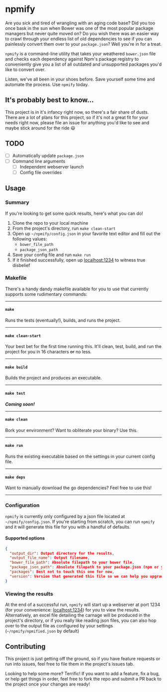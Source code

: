 # npmify

Are you sick and tired of wrangling with an aging code base? Did you too once bask in the sun when Bower was one of the most popular package managers but never quite moved on? Do you wish there was an easier way to crawl through your endless list of old dependencies to see if you can painlessly convert them over to your `package.json`? Well you're in for a treat.

`npmify` is a command-line utility that takes your weathered `bower.json` file and checks each dependency against Npm's package registry to conveniently give you a list of all outdated and unsupported packages you'd like to convert over.

Listen, we've all been in your shoes before. Save yourself some time and automate the process. Use `npmify` today.

## It's probably best to know...

This project is in it's infancy right now, so there's a fair share of dusts. There are a lot of plans for this project, so if it's not a great fit for your needs right now, please file an issue for anything you'd like to see and maybe stick around for the ride 😃

## TODO

- [ ] Automatically update `package.json`
- [ ] Command line arguments
  - [ ] Independent webserver launch
  - [ ] Config file overrides

## Usage

### Summary

If you're looking to get some quick results, here's what you can do!

1. Clone the repo to your local machine
1. From the project's directory, run `make clean-start`
1. Open up `~/npmify/config.json` in your favorite text editor and fill out the following values:
    * `bower_file_path`
    * `package_json_path`
1. Save your config file and run `make run`
1. If it finished successfully, open up <a href="localhost:1234">localhost:1234</a> to witness true disbelief

### Makefile

There's a handy dandy makefile available for you to use that currently supports some rudimentary commands:
***

#### `make`

Runs the tests (eventually!), builds, and runs the project.
***

#### `make clean-start`

Your best bet for the first time running this. It'll clean, test, build, and run the project for you in 16 characters ~~or~~ no less.
***

#### `make build`

Builds the project and produces an executable.
***

#### `make test`

***Coming soon!***
***

#### `make clean`

Bork your environment? Want to obliterate your binary? Use this.
***

#### `make run`

Runs the existing executable based on the settings in your current config file.
***

#### `make deps`

Want to manually download the go dependencies? Feel free to use this!
***

### Configuration

`npmify` is currently only configured by a json file located at `~/npmify/config.json`. If you're starting from scratch, you can run `npmify` and it will generate this file for you with a handful of defaults.

#### Supported options

```json
{
  "output_dir": Output directory for the results,
  "output_file_name": Output filename,
  "bower_file_path": Absolute filepath to your bower file,
  "package_json_path": Absolute filepath to your package.json (npm or yarn supported),
  "packages": Best not to touch this one for now,
  "version": Version that generated this file so we can help you upgrade down the road
}
```

### Viewing the results

At the end of a successful run, `npmify` will start up a webserver at port 1234 (for your convenience: <a href="localhost:1234">localhost:1234</a>) for you to view the results. Alternatively, an excel file detailing the carnage will be produced in the project's directory, or if you really like reading json files, you can also hop over to the output file as configured by your settings (`~/npmify/npmified.json` by default)

## Contributing

This project is just getting off the ground, so if you have feature requests or run into issues, feel free to file them in the project's issues tab.

Looking to help some more? Terrific! If you want to add a feature, fix a bug, or help get things in order, feel free to fork the repo and submit a PR back to the project once your changes are ready!